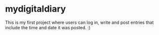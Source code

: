 # mydigitaldiary
This is my first project where users can log in, write and post entries that include the time and date it was posted. :)
